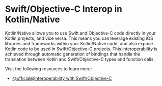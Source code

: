 # Swift/Objective-C Interop in Kotlin/Native

Kotlin/Native allows you to use Swift and Objective-C code directly in your Kotlin projects, and vice versa. This means you can leverage existing iOS libraries and frameworks within your Kotlin/Native code, and also expose Kotlin code to be used in Swift/Objective-C projects. This interoperability is achieved through automatic generation of bindings that handle the translation between Kotlin and Swift/Objective-C types and function calls.

Visit the following resources to learn more:

- [@official@Interoperability with Swift/Objective-C](https://kotlinlang.org/docs/native-objc-interop.html#importing-swift-objective-c-libraries-to-kotlin)